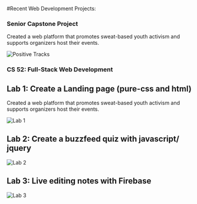 #Recent Web Development Projects:


### Senior Capstone Project
Created a web platform that promotes sweat-based youth activism and supports organizers host their events.

![Positive Tracks](https://positive-tracks-66827.web.app)


### CS 52: Full-Stack Web Development

## Lab 1: Create a Landing page (pure-css and html)

Created a web platform that promotes sweat-based youth activism and supports organizers host their events.

![Lab 1](https://dartmouth-cs52-21s.github.io/lab1-landingpage-sjlee4108/)

## Lab 2: Create a buzzfeed quiz with javascript/ jquery

![Lab 2](https://dartmouth-cs52-21s.github.io/lab2-sjlee4108/)

## Lab 3: Live editing notes with Firebase

![Lab 3](https://compassionate-fermi-1eecdd.netlify.app/)

